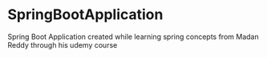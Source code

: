 # SpringBootApplication
Spring Boot Application created while learning spring concepts from Madan Reddy through his udemy course
